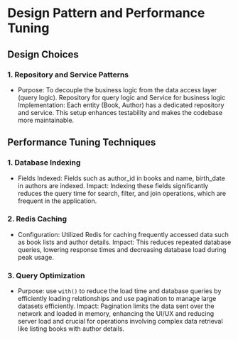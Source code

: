 # Design Pattern and Performance Tuning

## Design Choices

### 1. Repository and Service Patterns

-   Purpose: To decouple the business logic from the data access layer (query logic).
    Repository for query logic and Service for business logic
    Implementation: Each entity (Book, Author) has a dedicated repository and service. This setup enhances testability
    and makes the codebase more maintainable.

## Performance Tuning Techniques

### 1. Database Indexing

-   Fields Indexed: Fields such as author_id in books and name, birth_date in authors are indexed.
    Impact: Indexing these fields significantly reduces the query time for search, filter,
    and join operations, which are frequent in the application.

### 2. Redis Caching

-   Configuration: Utilized Redis for caching frequently accessed data
    such as book lists and author details.
    Impact: This reduces repeated database queries, lowering response times
    and decreasing database load during peak usage.

### 3. Query Optimization

-   Purpose: use `with()` to reduce the load time and database queries by efficiently loading relationships
    and use pagination to manage large datasets efficiently.
    Impact: Pagination limits the data sent over the network and loaded in memory, enhancing the UI/UX
    and reducing server load and crucial for operations involving complex data retrieval like listing books with author details.
